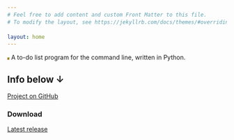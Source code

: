 ```yaml
---
# Feel free to add content and custom Front Matter to this file.
# To modify the layout, see https://jekyllrb.com/docs/themes/#overriding-theme-defaults

layout: home
---
```

<img src="zadok.svg" width="5"></img>
A to-do list program for the command line, written in Python.

## Info below ↓
[Project on GitHub](https://github.com/forgenst/zadok)

### Download
<a href="https://github.com/forgenst/zadok/releases/download/v0.1-alpha/zadok-setup.exe">Latest release</a>
